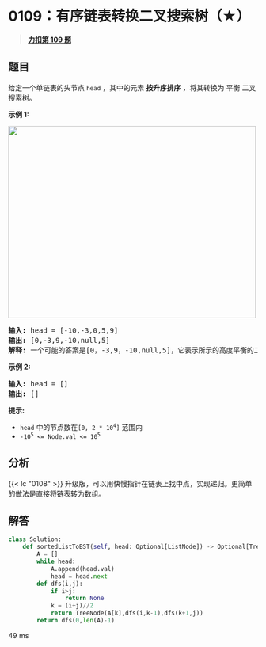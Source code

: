 # 0109：有序链表转换二叉搜索树（★）


> <u>**[力扣第 109 题](https://leetcode.cn/problems/convert-sorted-list-to-binary-search-tree/)**</u>

## 题目

<p>给定一个单链表的头节点  <code>head</code> ，其中的元素 <strong>按升序排序</strong> ，将其转换为 <span data-keyword="height-balanced">平衡</span> 二叉搜索树。</p>



<p><strong>示例 1:</strong></p>

<p><img src="https://assets.leetcode.com/uploads/2020/08/17/linked.jpg" style="height: 388px; width: 500px;" /></p>

<pre>
<strong>输入:</strong> head = [-10,-3,0,5,9]
<strong>输出:</strong> [0,-3,9,-10,null,5]
<strong>解释:</strong> 一个可能的答案是[0，-3,9，-10,null,5]，它表示所示的高度平衡的二叉搜索树。
</pre>

<p><strong>示例 2:</strong></p>

<pre>
<strong>输入:</strong> head = []
<strong>输出:</strong> []
</pre>



<p><strong>提示:</strong></p>

<ul>
<li><code>head</code> 中的节点数在<code>[0, 2 * 10<sup>4</sup>]</code> 范围内</li>
<li><code>-10<sup>5</sup> &lt;= Node.val &lt;= 10<sup>5</sup></code></li>
</ul>


## 分析

{{< lc "0108" >}} 升级版，可以用快慢指针在链表上找中点，实现递归。更简单的做法是直接将链表转为数组。 

## 解答

```python
class Solution:
    def sortedListToBST(self, head: Optional[ListNode]) -> Optional[TreeNode]:
        A = []
        while head:
            A.append(head.val)
            head = head.next
        def dfs(i,j):
            if i>j:
                return None
            k = (i+j)//2
            return TreeNode(A[k],dfs(i,k-1),dfs(k+1,j))
        return dfs(0,len(A)-1)
```
49 ms


